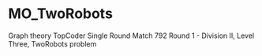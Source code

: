 # MO_TwoRobots
Graph theory TopCoder  Single Round Match 792 Round 1 - Division II, Level Three, TwoRobots problem
